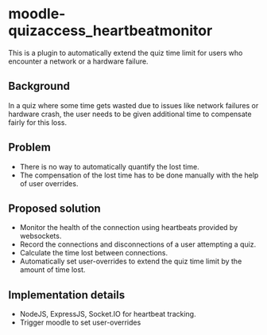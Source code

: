 # moodle-quizaccess_heartbeatmonitor

This is a plugin to automatically extend the quiz time limit for users who encounter a network or a hardware failure. 

## Background
In a quiz where some time gets wasted due to issues like network failures or hardware crash, the user needs to be given additional time to compensate fairly for this loss.	 

## Problem
* There is no way to automatically quantify the lost time.
* The compensation of the lost time has to be done manually with the help of user overrides. 

## Proposed solution
* Monitor the health of the connection using heartbeats provided by websockets.
* Record the connections and disconnections of  a user attempting a quiz.
* Calculate the time lost between connections.
* Automatically set user-overrides to extend the quiz time limit by the amount of time lost.

## Implementation details
* NodeJS, ExpressJS, Socket.IO for heartbeat tracking.
* Trigger moodle to set user-overrides
